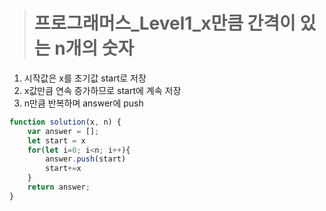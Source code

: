 ><h1>프로그래머스_Level1_x만큼 간격이 있는 n개의 숫자</h1>
1. 시작값은 x를 초기값 start로 저장
2. x값만큼 연속 증가하므로 start에 계속 저장
3. n만큼 반복하며 answer에 push

```javascript
function solution(x, n) {
    var answer = [];
    let start = x
    for(let i=0; i<n; i++){
        answer.push(start)
        start+=x
    }
    return answer;
}
```
